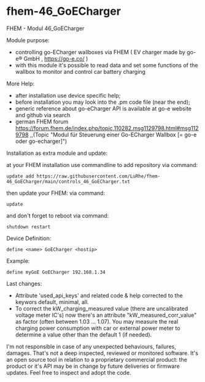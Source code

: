 # fhem-46_GoECharger
FHEM - Modul 46_GoECharger


Module purpose:

 - controlling go-ECharger wallboxes via FHEM ( EV charger made by go-e® GmbH , https://go-e.co/ )
 - with this module it's possible to read data and set some functions of the wallbox 
   to monitor and control car battery charging

More Help:

 - after installation use device specific help;
 - before installation you may look into the .pm code file (near the end);
 - generic reference about go-eCharger API is available at go-e website and github via search
 - german FHEM forum https://forum.fhem.de/index.php/topic,110282.msg1129798.html#msg1129798 
 ,,(Topic "Modul für Steuerung einer Go-ECharger Wallbox [= go-e oder go-echarger]") 
	

Installation as extra module and update:

at your FHEM installation use commandline to add repository via command:

	update add https://raw.githubusercontent.com/LuRhe/fhem-46_GoECharger/main/controls_46_GoECharger.txt

then update your FHEM: via command:

	update
	
and don't forget to reboot via command:

	shutdown restart

Device Definition:

 <code>define &lt;name&gt; GoECharger &lt;hostip&gt;</code>
 
Example:

 <code>define myGoE GoECharger 192.168.1.34</code>
 


Last changes: 

- Attribute 'used_api_keys' and related code & help corrected  to the keywors default, minimal, all.
- To correct the kW_charging_measured value (there are uncalibrated voltage meter IC's) now there's an attribute "kW_measured_corr_value" as factor (often between 1.03 ... 1.07). You may measure the real charging power consumption with car or external power meter to determine a value other than the default 1 (if needed).


I'm not responsible in case of any unexpected behaviours, failures, damages. That's not a deep inspected, reviewed or monitored software. It's an open source tool in relation to a proprietary commercial product: the product or it's API may be in change by future deliveries or firmware updates. Feel free to inspect and adopt the code.
